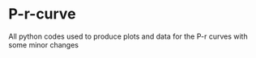 # P-r-curve
All python codes used to produce plots and data for the P-r curves with some minor changes

